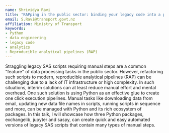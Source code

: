 ```yaml
---
name: Shrividya Ravi
title: "RAPping in the public sector: binding your legacy code into a pipeline with Python"
email: S.Ravi@transport.govt.nz
affiliation: Ministry of Transport
keywords:
- Python
- data engineering
- legacy code
- analytics
- Reproducible analytical pipelines (RAP)
---
```


Straggling legacy SAS scripts requiring manual steps are a common "feature" of data processing tasks in the public sector. However, refactoring such scripts to modern, reproducible analytical pipelines (RAP) can be challenging due to a lack of IT infrastructure or high complexity. In such situations, interim solutions can at least reduce manual effort and mental overhead. One such solution is using Python as an effective glue to create one click execution pipelines. Manual tasks like downloading data from email, updating new data file names in scripts, running scripts in sequence and more, can be managed with Python and its rich ecosystem of packages. In this talk, I will showcase how three Python packages, exchangelib, jupyter and saspy, can create quick and easy automated versions of legacy SAS scripts that contain many types of manual steps.

